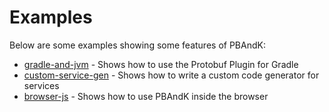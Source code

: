 # Examples

Below are some examples showing some features of PBAndK:

* [gradle-and-jvm](gradle-and-jvm) - Shows how to use the Protobuf Plugin for Gradle
* [custom-service-gen](custom-service-gen) - Shows how to write a custom code generator for services
* [browser-js](browser-js) - Shows how to use PBAndK inside the browser